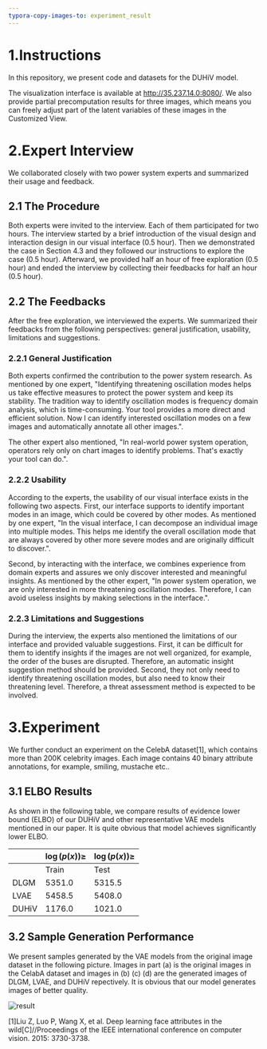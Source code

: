 ```yaml
---
typora-copy-images-to: experiment_result
---
```


# 1.Instructions

In this repository, we present code and datasets for the DUHiV model. 

The visualization interface is available at http://35.237.14.0:8080/. We also provide partial precomputation results for three images, which means you can freely adjust part of the latent variables of these images in the Customized View.

# 2.Expert Interview

We collaborated closely with two power system experts and summarized their usage and feedback.

## 2.1 The Procedure

Both  experts were invited to the interview. Each of them participated for two hours. The interview started by a brief introduction of the visual design and interaction design in our visual interface (0.5 hour). Then we demonstrated the case in Section 4.3 and they followed our instructions to explore the case (0.5 hour). Afterward, we provided half an hour of free exploration (0.5 hour) and ended the interview by collecting their feedbacks for half an hour (0.5 hour).

## 2.2 The Feedbacks

After the free exploration, we interviewed the experts. We summarized their feedbacks from the following perspectives: general justification, usability, limitations and suggestions.

### 2.2.1 General Justification

Both experts confirmed the contribution to the power system research. As mentioned by one expert, "Identifying threatening oscillation modes helps us take effective measures to protect the power system and keep its stability. The tradition way to identify oscillation modes is frequency domain analysis, which is time-consuming. Your tool provides a more direct and efficient solution. Now I can identify interested oscillation modes on a few images and automatically annotate all other images.".

The other expert also mentioned, "In real-world power system operation, operators rely only on chart images to identify problems. That's exactly your tool can do.".

### 2.2.2 Usability

According to the experts, the usability of our visual interface exists in the following two aspects. First, our interface supports to identify important modes in an image, which could be covered by other modes. As mentioned by one expert, "In the visual interface, I can decompose an individual image into multiple modes. This helps me identify the overall oscillation mode that are always covered by other more severe modes and are originally difficult to discover.".

Second, by interacting with the interface, we combines experience from domain experts and assures we only discover interested and meaningful insights. As mentioned by the other expert, "In power system operation, we are only interested in more threatening oscillation modes. Therefore, I can avoid useless insights by making selections in the interface.".

### 2.2.3 Limitations and Suggestions

During the interview, the experts also mentioned the limitations of our interface and provided valuable suggestions. First, it can be difficult for them to identify insights if the images are not well organized, for example, the order of the buses are disrupted. Therefore, an automatic insight  suggestion method should be provided. Second, they not only need to identify threatening oscillation modes, but also need to know their threatening level. Therefore, a threat assessment method is expected to be involved.

# 3.Experiment

We further conduct an experiment on the CelebA dataset[1], which contains more than 200K celebrity images. Each image contains 40 binary attribute annotations, for example,  smiling, mustache etc..

## 3.1 ELBO Results

As shown in the following table, we compare  results of evidence lower bound (ELBO) of our DUHiV and other representative VAE models mentioned in our paper. It is quite obvious that model achieves significantly lower ELBO.

|       | $\log(p(x)) \geq$ | $\log(p(x)) \geq$ |
| :---- | :---------------- | :---------------- |
|       | Train             | Test              |
| DLGM  | 5351.0            | 5315.5            |
| LVAE  | 5458.5            | 5408.0            |
| DUHiV | 1176.0            | 1021.0            |

## 3.2 Sample Generation Performance

We present samples generated by the VAE models from the original image dataset in the following picture. Images in part (a) is the original images in the CelabA dataset and images in (b) (c) (d) are the generated images of DLGM, LVAE, and DUHiV repectively. It is obvious that our model generates images of better quality.

![result](E:\0-VAG\Projects\AIFORVIS\REVIEW\git\SupplementaryMaterial\experiment_result\result.png)



[1]Liu Z, Luo P, Wang X, et al. Deep learning face attributes in the wild[C]//Proceedings of the IEEE international conference on computer vision. 2015: 3730-3738.